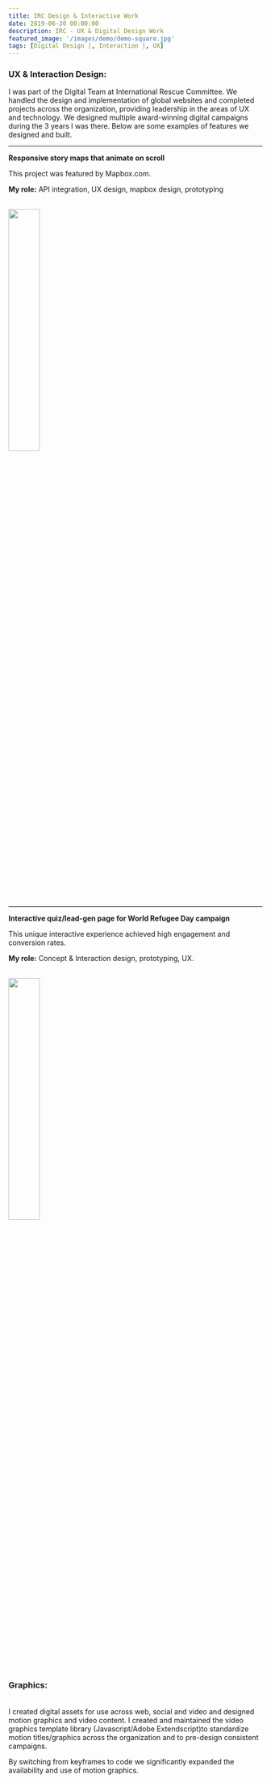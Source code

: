 ```yaml
---
title: IRC Design & Interactive Work
date: 2019-06-30 00:00:00
description: IRC - UX & Digital Design Work
featured_image: '/images/demo/demo-square.jpg'
tags: [Digital Design |, Interaction |, UX]
---
```






<h3>UX & Interaction Design:</h3>

I was part of the Digital Team at International Rescue Committee. We handled the design and implementation of global websites and completed projects across the organization, providing leadership in the areas of UX and technology. We designed multiple award-winning digital campaigns during the 3 years I was there.
Below are some examples of features we designed and built.
<br/>
<hr/>
<strong>Responsive story maps that animate on scroll</strong>

This project was featured by Mapbox.com.

<strong>My role:</strong> API integration, UX design, mapbox design, prototyping

<br/>
<div class="img_row">

<img style="width: 35%; margin: 0 auto;" src="{{ site.baseurl }}/images/IRC_UX/mapSyriaGif2.gif"  alt="" title="display showcase"/>
</div>
<hr/>
<strong>Interactive quiz/lead-gen page for World Refugee Day campaign </strong>

This unique interactive experience achieved high engagement and conversion rates.

<strong>My role:</strong> Concept & Interaction design, prototyping, UX.


<br/>


<img style="width: 35%; margin: 0 auto;" src="{{ site.baseurl }}/images/IRC_UX/mobile_quiz.gif"  alt="" title="display showcase"/>







<h3>Graphics:</h3>
<br/>
I created digital assets for use across web, social and video and designed motion graphics and video content. I created and maintained the video graphics template library (Javascript/Adobe Extendscript)to standardize motion titles/graphics across the organization and to pre-design consistent campaigns. 

By switching from keyframes to code we significantly expanded the availability and use of motion graphics.
<br/>



<div class="gallery" data-columns="3">
   
  <img src="{{ site.baseurl }}/images/IRC_graphic/chartTweet.png" alt="" title=""/>
  <img src="{{ site.baseurl }}/images/IRC_graphic/RescueNow-tweet4.gif" alt="" title=""/>
   <img src="{{ site.baseurl }}/images/IRC_graphic/LukaGraphic.png" alt="" title=""/>
   
   <img src="{{ site.baseurl }}/images/IRC_graphic/border-arrow2.gif" alt="" title=""/>
  <img src="{{ site.baseurl }}/images/IRC_graphic/mapTweet.png" alt="" title=""/>
  <img src="{{ site.baseurl }}/images/IRC_graphic/ventilators.png" alt="" title=""/>

   <img src="{{ site.baseurl }}/images/IRC_graphic/trumpGraph2c.gif" alt="" title=""/>
  

</div>

	